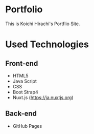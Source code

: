 # Portfolio

This is Koichi Hirachi's Portflio Site.
# Used Technologies
## Front-end
- HTML5
- Java Script
- CSS
- Boot Strap4
- Nuxt.js (https://ja.nuxtjs.org)
## Back-end
- GitHub Pages

